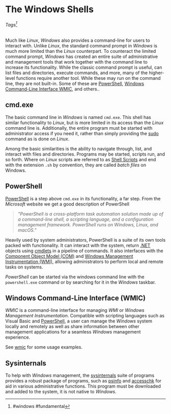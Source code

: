 # The Windows Shells
###### Tags[^1] 

Much like *Linux*, *Windows* also provides a command-line for users to interact with. Unlike *Linux*, the standard command prompt in *Windows* is much more limited than the *Linux* counterpart. To counteract the limited command prompt, *Windows* has created an entire suite of administrative and management tools that work together with the command line to increase its functionality. While the classic command prompt is useful, can list files and directories, execute commands, and more, many of the higher-level functions require another tool. While these may run on the command line, they are not built-in. Some of these are [PowerShell](99%20Glossary%20(Windows).md#PowerShell), [Windows Command-Line Interface WMIC](#Windows%20Command-Line%20Interface%20WMIC), and others.. 
## cmd.exe

The basic command line in *Windows* is named `cmd.exe`. This shell has similar functionality to *Linux*, but is more limited in its access than the *Linux* command line is. Additionally, the entire program must be started with administrator access if you need it, rather than simply providing the [sudo](../../Tools,%20Binaries,%20and%20Programs/Linux%20CLI%20Utilities/Fundamental%20Linux/sudo.md) command as is done on *Linux*. 

Among the basic similarities is the ability to navigate through, list, and interact with files and directories. Programs may be started, scripts run, and so forth. Where on *Linux* scripts are referred to as [Shell Scripts](../Linux%20Fundamentals/99%20Glossary%20(Linux).md#Shell%20Scripts) and end with the extension `.sh` by convention, they are called *batch files* on Windows. 

## PowerShell
[PowerShell](../../Tools,%20Binaries,%20and%20Programs/Windows/PowerShell.md) is a step above `cmd.exe` in its functionality, a far step. From the *Microsoft* website we get a good description of PowerShell

> *"PowerShell is a cross-platform task automation solution made up of a command-line shell, a scripting language, and a configuration management framework. PowerShell runs on Windows, Linux, and macOS."*

Heavily used by system administrators, PowerShell is a suite of its own tools packed with functionality. It can interact with the system, return [.NET](99%20Glossary%20(Windows).md#NET%20Framework) objects using [cmdlets](99%20Glossary%20(Windows).md#cmdlet) in a pipeline of commands. It also interfaces with the [Component Object Model (COM)](99%20Glossary%20(Windows).md#Component%20Object%20Model%20(COM)) and [Windows Management Instrumentation (WMI)](99%20Glossary%20(Windows).md#Windows%20Management%20Instrumentation%20(WMI)), allowing administrators to perform local and remote tasks on systems. 

*PowerShell* can be started via the windows command line with the `powershell.exe` command or by searching for it in the *Windows* taskbar. 

## Windows Command-Line Interface (WMIC)
*WMIC* is a command-line interface for managing *WMI* or *Windows Management Instrumentation*. Compatible with scripting languages such as Visual Basic and [PowerShell](99%20Glossary%20(Windows).md#PowerShell), a user can manage the *Windows* system locally and remotely as well as share information between other management applications for a seamless *Windows* management experience. 

See [wmic](../../Tools,%20Binaries,%20and%20Programs/Windows/wmic.md) for some usage examples. 

## Sysinternals
To help with *Windows* management, the [sysinternals](../../Tools,%20Binaries,%20and%20Programs/Windows/Fundamental%20Windows%20CLI/sysinternals.md) suite of programs provides a robust package of programs, such as [psinfo](../../Tools,%20Binaries,%20and%20Programs/Windows/Fundamental%20Windows%20CLI/psinfo.md) and [accesschk](../../Tools,%20Binaries,%20and%20Programs/Windows/Users%20and%20Security%20(not%20spellchecked)/accesschk.md) for aid in various administrative functions. This program must be downloaded and added to the system, it is not native to *Windows*. 


[^1]: #windows #fundamental 